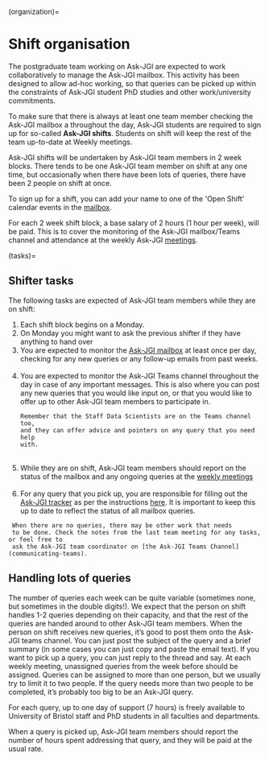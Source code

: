 (organization)=
# Shift organisation

The postgraduate team working on Ask-JGI are expected to work
collaboratively to manage the Ask-JGI mailbox. This activity has been
designed to allow ad-hoc working, so that queries can be picked up
within the constraints of Ask-JGI student PhD studies and other
work/university commitments. 

To make sure that there is always at least one team member checking
the Ask-JGI mailbox a throughout the day, Ask-JGI students are
required to sign up for so-called **Ask-JGI shifts**. 
Students on shift will keep the rest of the team up-to-date at Weekly
meetings. 

Ask-JGI shifts will be undertaken by Ask-JGI team members in 2 week blocks.
There tends to be one Ask-JGI team member on shift at any one time, but occasionally when there have been lots of queries, there have been 2 people on shift at once.

To sign up for a shift, you can add your name to one of the 'Open Shift' calendar events in the [mailbox](https://outlook.office.com/mail/ask-jgi@bristol.ac.uk/inbox/).

For each 2 week shift block, a base salary of 2 hours (1 hour per week), will be paid.
This is to cover the monitoring of the Ask-JGI mailbox/Teams channel and attendance at the weekly Ask-JGI [meetings](meetings).

(tasks)=
## Shifter tasks

The following tasks are expected of Ask-JGI team members while they
are on shift:

1. Each shift block begins on a Monday. 
2. On Monday you might want to ask the previous shifter if they have anything to hand over
3. You are expected to monitor the [Ask-JGI
  mailbox](https://outlook.office.com/mail/ask-jgi@bristol.ac.uk/inbox) at least once per day, checking
   for any new queries or any follow-up emails from past weeks.
   </br></br>
4. You are expected to monitor the Ask-JGI Teams channel
   throughout the day in case of any important messages. This is also
   where you can post any new queries that you would like input on, or
   that you would like to offer up to other Ask-JGI team members to
   participate in.
   ```{tip}
   Remember that the Staff Data Scientists are on the Teams channel too,
   and they can offer advice and pointers on any query that you need help
   with.
   ```
   </br>
5. While they are on shift, Ask-JGI team members should report on
the status of the mailbox and any ongoing queries at the [weekly meetings](meetings) 
</br></br>
6. For any query that you pick up, you are responsible for filling out
   the [Ask-JGI
   tracker](https://uob.sharepoint.com/teams/grp-jeangoldinginstituteteam/Lists/AskJGI%20tracker/) 
   as per the instructions [here](filler). It is
   important to keep this up to date to reflect the status of all
   mailbox queries.

  ```{note}
   When there are no queries, there may be other work that needs
   to be done. Check the notes from the last team meeting for any tasks, or feel free to 
   ask the Ask-JGI team coordinator on [the Ask-JGI Teams Channel](communicating-teams).
   ```

## Handling lots of queries

The number of queries each week can be quite variable (sometimes none, but sometimes in the double digits!). 
We expect that the person on shift handles 1-2 queries depending on their capacity, and that the rest of the queries are handed around to other Ask-JGI team members. When the person on shift receives new queries, it’s good to post them onto the Ask-JGI teams channel. You can just post the subject of the query and a brief summary (in some cases you can just copy and paste the email text). If you want to pick up a query, you can just reply to the thread and say. At each weekly meeting, unassigned queries from the week before should be assigned. Queries can be assigned to more than one person, but we usually try to limit it to two people. If the query needs more than two people to be completed, it’s probably too big to be an Ask-JGI query.

For each query, up to one day of support (7 hours) is freely available to University of Bristol staff and PhD students in all faculties and departments. 

When a query is picked up, Ask-JGI team members should report the number of hours spent addressing that query, and they will be paid at the usual rate.



